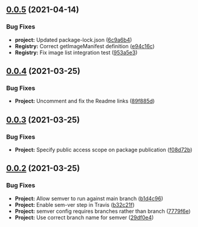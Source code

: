 ## [0.0.5](https://github.com/IBM/container-registry-node-sdk/compare/v0.0.4...v0.0.5) (2021-04-14)


### Bug Fixes

* **project:** Updated package-lock.json ([6c9a6b4](https://github.com/IBM/container-registry-node-sdk/commit/6c9a6b4c97f4f04c09a8bc6c7ca4c6ee38c60b6f))
* **Registry:** Correct getImageManifest definition ([e94c16c](https://github.com/IBM/container-registry-node-sdk/commit/e94c16cf3d6515cc4d36399489775e6c246e0d64))
* **Registry:** Fix image list integration test ([953a5e3](https://github.com/IBM/container-registry-node-sdk/commit/953a5e38426f4c70bb98aff1313585f35ad4c6cf))

## [0.0.4](https://github.com/IBM/container-registry-node-sdk/compare/v0.0.3...v0.0.4) (2021-03-25)


### Bug Fixes

* **Project:** Uncomment and fix the Readme links ([89f885d](https://github.com/IBM/container-registry-node-sdk/commit/89f885dd505a8a49c8a3471bf1f7abc609d8d988))

## [0.0.3](https://github.com/IBM/container-registry-node-sdk/compare/v0.0.2...v0.0.3) (2021-03-25)


### Bug Fixes

* **Project:** Specify public access scope on package publication ([f08d72b](https://github.com/IBM/container-registry-node-sdk/commit/f08d72bcb54a503300d16eb411114c767b8c3697))

## [0.0.2](https://github.com/IBM/container-registry-node-sdk/compare/v0.0.1...v0.0.2) (2021-03-25)


### Bug Fixes

* **Project:** Allow semver to run against main branch ([b1d4c96](https://github.com/IBM/container-registry-node-sdk/commit/b1d4c960a9c05284f516353cbcf73493c4a0d46a))
* **Project:** Enable sem-ver step in Travis ([b32c21f](https://github.com/IBM/container-registry-node-sdk/commit/b32c21f166d2d36ba46065865914401973b50251))
* **Project:** semver config requires branches rather than branch ([7779f6e](https://github.com/IBM/container-registry-node-sdk/commit/7779f6e584349426abd51b786842e15b895a2cd7))
* **Project:** Use correct branch name for semver ([29df0e4](https://github.com/IBM/container-registry-node-sdk/commit/29df0e49d3bced899e6d560a3341dad52e49f255))
